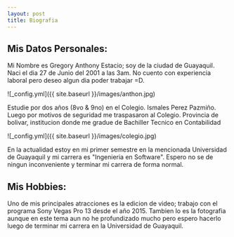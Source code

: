 ```yaml
---
layout: post
title: Biografia
---
```


## Mis Datos Personales:

Mi Nombre es Gregory Anthony Estacio; soy de la ciudad de Guayaquil. Naci el dia 27 de Junio del 2001 a las 3am. No cuento con experiencia laboral pero deseo algun dia poder trabajar =D.

![_config.yml]({{ site.baseurl }}/images/anthon.jpg)

Estudie por dos años (8vo & 9no) en el Colegio. Ismales Perez Pazmiño. Luego por motivos de seguridad me traspasaron al Colegio. Provincia de bolivar, institucion donde me gradue de Bachiller Tecnico en Contabilidad

![_config.yml]({{ site.baseurl }}/images/colegio.jpg)

En la actualidad estoy en mi primer semestre en la mencionada Universidad de Guayaquil y mi carrera es "Ingenieria en Software". Espero no se de ningun inconveniente y terminar mi carrera de forma normal.

## Mis Hobbies:

Uno de mis principales atracciones es la edicion de video; trabajo con el programa Sony Vegas Pro 13 desde el año 2015. 
Tambien lo es la fotografia aunque en este tema aun no he profundizado mucho pero espero hacerlo luego de terminar mi carrera en la Universidad de Guayaquil.
